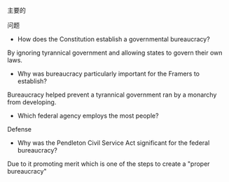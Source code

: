 主要的

问题

-   How does the Constitution establish a governmental bureaucracy?

By ignoring tyrannical government and allowing states to govern their own laws.

-   Why was bureaucracy particularly important for the Framers to establish?

Bureaucracy helped prevent a tyrannical government ran by a monarchy from developing.

-   Which federal agency employs the most people?

Defense

-   Why was the Pendleton Civil Service Act significant for the federal bureaucracy?

Due to it promoting merit which is one of the steps to create a "proper bureaucracy"